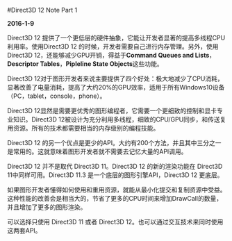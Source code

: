#Direct3D 12 Note Part 1

**2016-1-9**

Direct3D 12 提供了一个更低层的硬件抽象，它能让开发者显著的提高多线程CPU利用率。使用Direct3D 12 的时候，开发者需要自己进行内存管理。另外，使用Direct3D 12，还能够减少GPU开销，得益于**Command Queues and Lists**，**Descriptor Tables**，**Pipleline State Objects**这些功能。

Direct3D 12对于图形开发者来说主要提供了四个好处：极大地减少了CPU消耗，显著改善了电量消耗，提高了大约20%的GPU效率，适用于所有Windows10设备（PC，tablet，console，phone）。

Direct3D 12显然是需要更优秀的图形编程者，它需要一个更细致的控制和显卡专业知识。Direct3D 12被设计为充分利用多线程，细致的CPU/GPU同步，和传送复用资源。所有的技术都需要相当的内存级别的编程技能。

Direct3D 12 的另一个优点是更少的API。大约有200个方法，并且其中三分之一是常用的。这就意味着图形开发者就不需要去记忆大量的API调用。

Direct3D 12 并不是取代 Direct3D 11。Direct3D 12 的新的渲染功能在 Direct3D 11中同样可用。Direct3D 11.3 是一个底层的图形引擎API，Direct3D 12 更底层。

如果图形开发者懂得如何使用和重用资源，就能从最小化提交和复制资源中受益。这种性能的改善会是相当大的，节省了更多的CPU时间来增加DrawCall的数量，并且增加了更多的图形渲染。

可以选择只使用 Direct3D 11 或者 Direct3D 12。也可以通过交互技术来同时使用这两套API。